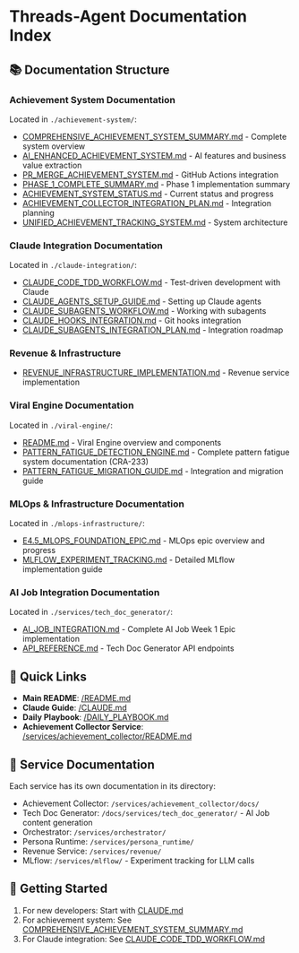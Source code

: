 # Threads-Agent Documentation Index

## 📚 Documentation Structure

### Achievement System Documentation
Located in `./achievement-system/`:
- [COMPREHENSIVE_ACHIEVEMENT_SYSTEM_SUMMARY.md](./achievement-system/COMPREHENSIVE_ACHIEVEMENT_SYSTEM_SUMMARY.md) - Complete system overview
- [AI_ENHANCED_ACHIEVEMENT_SYSTEM.md](./achievement-system/AI_ENHANCED_ACHIEVEMENT_SYSTEM.md) - AI features and business value extraction
- [PR_MERGE_ACHIEVEMENT_SYSTEM.md](./achievement-system/PR_MERGE_ACHIEVEMENT_SYSTEM.md) - GitHub Actions integration
- [PHASE_1_COMPLETE_SUMMARY.md](./achievement-system/PHASE_1_COMPLETE_SUMMARY.md) - Phase 1 implementation summary
- [ACHIEVEMENT_SYSTEM_STATUS.md](./achievement-system/ACHIEVEMENT_SYSTEM_STATUS.md) - Current status and progress
- [ACHIEVEMENT_COLLECTOR_INTEGRATION_PLAN.md](./achievement-system/ACHIEVEMENT_COLLECTOR_INTEGRATION_PLAN.md) - Integration planning
- [UNIFIED_ACHIEVEMENT_TRACKING_SYSTEM.md](./achievement-system/UNIFIED_ACHIEVEMENT_TRACKING_SYSTEM.md) - System architecture

### Claude Integration Documentation
Located in `./claude-integration/`:
- [CLAUDE_CODE_TDD_WORKFLOW.md](./claude-integration/CLAUDE_CODE_TDD_WORKFLOW.md) - Test-driven development with Claude
- [CLAUDE_AGENTS_SETUP_GUIDE.md](./claude-integration/CLAUDE_AGENTS_SETUP_GUIDE.md) - Setting up Claude agents
- [CLAUDE_SUBAGENTS_WORKFLOW.md](./claude-integration/CLAUDE_SUBAGENTS_WORKFLOW.md) - Working with subagents
- [CLAUDE_HOOKS_INTEGRATION.md](./claude-integration/CLAUDE_HOOKS_INTEGRATION.md) - Git hooks integration
- [CLAUDE_SUBAGENTS_INTEGRATION_PLAN.md](./claude-integration/CLAUDE_SUBAGENTS_INTEGRATION_PLAN.md) - Integration roadmap

### Revenue & Infrastructure
- [REVENUE_INFRASTRUCTURE_IMPLEMENTATION.md](./REVENUE_INFRASTRUCTURE_IMPLEMENTATION.md) - Revenue service implementation

### Viral Engine Documentation
Located in `./viral-engine/`:
- [README.md](./viral-engine/README.md) - Viral Engine overview and components
- [PATTERN_FATIGUE_DETECTION_ENGINE.md](./viral-engine/PATTERN_FATIGUE_DETECTION_ENGINE.md) - Complete pattern fatigue system documentation (CRA-233)
- [PATTERN_FATIGUE_MIGRATION_GUIDE.md](./viral-engine/PATTERN_FATIGUE_MIGRATION_GUIDE.md) - Integration and migration guide

### MLOps & Infrastructure Documentation
Located in `./mlops-infrastructure/`:
- [E4.5_MLOPS_FOUNDATION_EPIC.md](./mlops-infrastructure/E4.5_MLOPS_FOUNDATION_EPIC.md) - MLOps epic overview and progress
- [MLFLOW_EXPERIMENT_TRACKING.md](./mlops-infrastructure/MLFLOW_EXPERIMENT_TRACKING.md) - Detailed MLflow implementation guide

### AI Job Integration Documentation
Located in `./services/tech_doc_generator/`:
- [AI_JOB_INTEGRATION.md](./services/tech_doc_generator/AI_JOB_INTEGRATION.md) - Complete AI Job Week 1 Epic implementation
- [API_REFERENCE.md](./services/tech_doc_generator/API_REFERENCE.md) - Tech Doc Generator API endpoints

## 🔗 Quick Links

- **Main README**: [/README.md](../README.md)
- **Claude Guide**: [/CLAUDE.md](../CLAUDE.md)
- **Daily Playbook**: [/DAILY_PLAYBOOK.md](../DAILY_PLAYBOOK.md)
- **Achievement Collector Service**: [/services/achievement_collector/README.md](../services/achievement_collector/README.md)

## 📂 Service Documentation

Each service has its own documentation in its directory:
- Achievement Collector: `/services/achievement_collector/docs/`
- Tech Doc Generator: `/docs/services/tech_doc_generator/` - AI Job content generation
- Orchestrator: `/services/orchestrator/`
- Persona Runtime: `/services/persona_runtime/`
- Revenue Service: `/services/revenue/`
- MLflow: `/services/mlflow/` - Experiment tracking for LLM calls

## 🚀 Getting Started

1. For new developers: Start with [CLAUDE.md](../CLAUDE.md)
2. For achievement system: See [COMPREHENSIVE_ACHIEVEMENT_SYSTEM_SUMMARY.md](./achievement-system/COMPREHENSIVE_ACHIEVEMENT_SYSTEM_SUMMARY.md)
3. For Claude integration: See [CLAUDE_CODE_TDD_WORKFLOW.md](./claude-integration/CLAUDE_CODE_TDD_WORKFLOW.md)